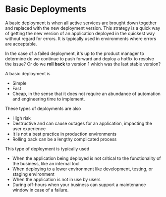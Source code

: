 # Basic Deployments

A basic deployment is when all active services are brought down together and replaced with the new deployment version. This strategy is a quick way of getting the new version of an application deployed in the quickest way without regard for errors. It is typically used in environments where errors are acceptable.

In the case of a failed deployment, it's up to the product manager to determine do we continue to push forward and deploy a hotfix to resolve the issue? Or do we **roll back** to version 1 which was the last stable version?

A basic deployment is

- Simple
- Fast
- Cheap, in the sense that it does not require an abundance of automation and engineering time to implement.

These types of deployments are also

- High risk
- Destructive and can cause outages for an application, impacting the user experience
- It is not a best practice in production environments
- Rolling back can be a lengthy complicated process

This type of deployment is typically used

- When the application being deployed is not critical to the functionality of the business, like an internal tool
- When deploying to a lower environment like development, testing, or staging environment
- When the application is not in use by users
- During off-hours when your business can support a maintenance window in case of a failure.
